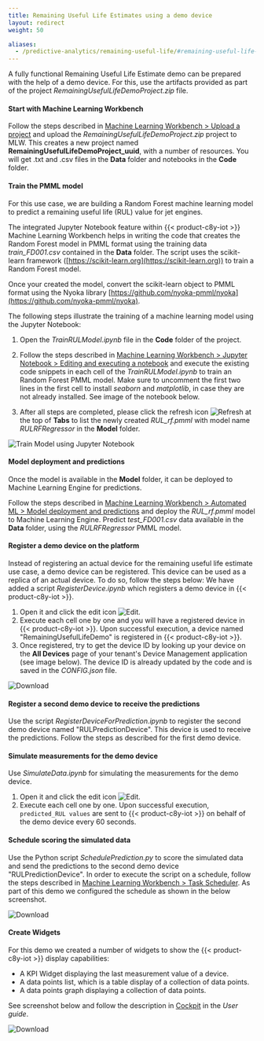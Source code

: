 ```yaml
---
title: Remaining Useful Life Estimates using a demo device
layout: redirect
weight: 50

aliases:
  - /predictive-analytics/remaining-useful-life/#remaining-useful-life-using-demo-device
---
```


A fully functional Remaining Useful Life Estimate demo can be prepared with the help of a demo device.
For this, use the artifacts provided as part of the project *RemainingUsefulLifeDemoProject.zip* file.

#### Start with Machine Learning Workbench

Follow the steps described in [Machine Learning Workbench > Upload a project](/machine-learning/web-app-mlw/#upload-a-project) and upload the *RemainingUsefulLifeDemoProject.zip* project to MLW. This creates a new project named **RemainingUsefulLifeDemoProject_uuid**, with a number of resources. You will get .txt and .csv files in the **Data** folder and notebooks in the **Code** folder.

#### Train the PMML model

For this use case, we are building a Random Forest machine learning model to predict a remaining useful life (RUL) value for jet engines. 

The integrated Jupyter Notebook feature within {{< product-c8y-iot >}} Machine Learning Workbench helps in writing the code that creates the Random Forest model in PMML format using the training data *train_FD001.csv* contained in the **Data** folder. The script uses the scikit-learn framework ([https://scikit-learn.org](https://scikit-learn.org)) to train a Random Forest model.

Once your created the model, convert the scikit-learn object to PMML format using the Nyoka library [https://github.com/nyoka-pmml/nyoka](https://github.com/nyoka-pmml/nyoka).

The following steps illustrate the training of a machine learning model using the Jupyter Notebook:

1. Open the *TrainRULModel.ipynb* file in the **Code** folder of the project.

2. Follow the steps described in [Machine Learning Workbench > Jupyter Notebook > Editing and executing a notebook](/machine-learning/web-app-mlw/#editing-and-executing-a-notebook) and execute the existing code snippets in each cell of the *TrainRULModel.ipynb* to train an Random Forest PMML model. Make sure to uncomment the first two lines in the first cell to install *seaborn* and *matplotlib*, in case they are not already installed. See image of the notebook below.

3. After all steps are completed, please click the refresh icon <img src="/images/zementis/mlw-refresh-icon.png" alt="Refresh" style="display:inline-block; margin:0"> at the top of **Tabs** to list the newly created *RUL_rf.pmml* with model name *RULRFRegressor* in the **Model** folder.


![Train Model using Jupyter Notebook](/images/zementis/RemainingUsefulLife/rul-jnb.png)

#### Model deployment and predictions

Once the model is available in the **Model** folder, it can be deployed to Machine Learning Engine for predictions.

Follow the steps described in [Machine Learning Workbench > Automated ML > Model deployment and predictions](/machine-learning/web-app-mlw/#model-deployment-and-predictions) and deploy the *RUL_rf.pmml* model to Machine Learning Engine. Predict *test_FD001.csv* data available in the **Data** folder, using the *RULRFRegressor* PMML model.


#### Register a demo device on the platform

Instead of registering an actual device for the remaining useful life estimate use case, a demo device can be registered. This device can be used as a replica of an actual device. To do so, follow the steps below:
We have added a script *RegisterDevice.ipynb* which registers a demo device in {{< product-c8y-iot >}}.

1. Open it and click the edit icon <img src="/images/zementis/mlw-edit-icon.png" alt="Edit" style="display:inline-block; margin:0">.
2. Execute each cell one by one and you will have a registered device in {{< product-c8y-iot >}}. Upon successful execution, a device named "RemainingUsefulLifeDemo" is registered in {{< product-c8y-iot >}}.
3. Once registered, try to get the device ID by looking up your device on the **All Devices** page of your tenant's Device Management application (see image below). The device ID is already updated by the code and is saved in the *CONFIG.json* file.

<img src="/images/zementis/RemainingUsefulLife/remaining-useful-life_get_device_id.PNG" alt="Download" style="display:inline-block; margin:0"> <br>

#### Register a second demo device to receive the predictions

Use the script *RegisterDeviceForPrediction.ipynb* to register the second demo device named "RULPredictionDevice". This device is used to receive the predictions. Follow the steps as described for the first demo device.

#### Simulate measurements for the demo device

Use *SimulateData.ipynb* for simulating the measurements for the demo device.

1. Open it and click the edit icon <img src="/images/zementis/mlw-edit-icon.png" alt="Edit" style="display:inline-block; margin:0">.
2. Execute each cell one by one. Upon successful execution, `predicted_RUL values` are sent to {{< product-c8y-iot >}} on behalf of the demo device every 60 seconds. 

#### Schedule scoring the simulated data

Use the Python script *SchedulePrediction.py* to score the simulated data and send the predictions to the second demo device "RULPredictionDevice". In order to execute the script on a schedule, follow the steps described in [Machine Learning Workbench > Task Scheduler](/machine-learning/web-app-mlw/#scheduler). As part of this demo we configured the schedule as shown in the below screenshot.

<img src="/images/zementis/RemainingUsefulLife/rul-schedule-task.png" alt="Download" style="display:inline-block; margin:0"> <br>

#### Create Widgets

For this demo we created a number of widgets to show the {{< product-c8y-iot >}} display capabilities:
* A KPI Widget displaying the last measurement value of a device.
* A data points list, which is a table display of a collection of data points.
* A data points graph displaying a collection of data points.


See screenshot below and follow the description in [Cockpit](/users-guide/cockpit) in the *User guide*.

<img src="/images/zementis/RemainingUsefulLife/rul-widgets.png" alt="Download" style="display:inline-block; margin:0"> <br>

